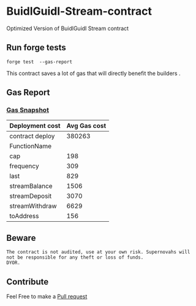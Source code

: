 # BuidlGuidl-Stream-contract

Optimized Version of BuidlGuidl Stream contract

## Run forge tests

```
forge test  --gas-report

```

This contract saves a lot of gas that will directly benefit the builders .

## Gas Report

### [Gas Snapshot](https://github.com/supernovahs/BuidlGuidl-Stream-contract/blob/master/.gas-snapshot)

| Deployment cost | Avg Gas cost |
| --------------- | ------------ |
| contract deploy | 380263       |
| FunctionName    |              |
| cap             | 198          |
| frequency       | 309          |
| last            | 829          |
| streamBalance   | 1506         |
| streamDeposit   | 3070         |
| streamWithdraw  | 6629         |
| toAddress       | 156          |

## Beware

```
The contract is not audited, use at your own risk. Supernovahs will not be responsible for any theft or loss of funds.
DYOR.
```

## Contribute

Feel Free to make a [Pull request](https://github.com/supernovahs/BuidlGuidl-Stream-contract/pulls)
